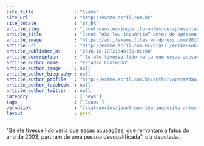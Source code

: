 ```yaml
---
site_title               : "Exame"
site_url                 : "http://exame.abril.com.br"
site_locale              : "pt_BR"
article_slug             : "janot-nao-leu-inquerito-antes-de-apresentar-denuncia-diz-kokay"
article_title            : "Janot “não leu inquérito” antes de apresentar denúncia, diz Kokay"
article_image            : "https://abrilexame.files.wordpress.com/2016/09/size_960_16_9_kokay.jpg?quality=70&strip=all&w=960"
article_url              : "http://exame.abril.com.br/brasil/erika-kokay-diz-que-janot-nao-leu-o-inquerito-antes-de-apresentar-denuncia/"
article_published_at     : "2016-10-18T21:40:38-02:00"
article_description      : "'Se ele tivesse lido veria que essas acusações, que remontam a fatos do ano de 2003, partiram de uma pessoa desqualificada', diz deputada..."
article_author_name      : "Estadão Conteúdo"
article_author_image     : null
article_author_biography : null
article_author_profile   : "http://exame.abril.com.br/author/wpestadao/"
article_author_facebook  : null
article_author_twitter   : null
category                 : ['news']
tags                     : ['Exame']
permalink                : "/:categories/janot-nao-leu-inquerito-antes-de-apresentar-denuncia-diz-kokay/"
layout                   : post
---
```


"Se ele tivesse lido veria que essas acusações, que remontam a fatos do ano de 2003, partiram de uma pessoa desqualificada", diz deputada...
